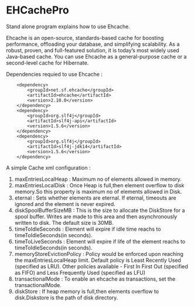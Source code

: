 # EHCachePro
Stand alone program explains how to use Ehcache.


Ehcache is an open-source, standards-based cache for boosting performance, offloading your database, and simplifying scalability. As a robust, proven, and full-featured solution, it is today’s most widely used Java-based cache. You can use Ehcache as a general-purpose cache or a second-level cache for Hibernate. 

Dependencies requied to use Ehcache :

        <dependency>
            <groupId>net.sf.ehcache</groupId>
            <artifactId>ehcache</artifactId>
            <version>2.10.0</version>
        </dependency>
        <dependency>
            <groupId>org.slf4j</groupId>
            <artifactId>slf4j-api</artifactId>
            <version>1.5.6</version>
        </dependency>
        <dependency>
            <groupId>org.slf4j</groupId>
            <artifactId>slf4j-jdk14</artifactId>
            <version>1.5.6</version>
        </dependency>
        

A simple Cache xml configuration :

 <cache name="cache1"
           maxEntriesLocalHeap="1000"
           maxEntriesLocalDisk="10000"
           eternal="false"
           diskSpoolBufferSizeMB="20"
           timeToIdleSeconds="60"
           timeToLiveSeconds="300"
           memoryStoreEvictionPolicy="LFU"
           transactionalMode="off">
        <persistence strategy="localTempSwap"/>
    </cache>

1) maxEntriesLocalHeap : Maximum no of elements allowed in memory.
2) maxEntriesLocalDisk : Once Heap is full,then element overflow to disk memory.So this property is maximum no of elements allowed in Disk.
3) eternal : Sets whether elements are eternal. If eternal,  timeouts are ignored and the element is never expired.
4) diskSpoolBufferSizeMB : This is the size to allocate the DiskStore for a spool buffer. Writes are made
    to this area and then asynchronously written to disk. The default size is 30MB.
5) timeToIdleSeconds : Element will expire if idle time reachs to timeToIdleSeconds(in seconds).
6) timeToLiveSeconds : Element will expire if life of the element reachs to timeToIdleSeconds(in seconds).
7) memoryStoreEvictionPolicy : Policy would be enforced upon reaching the maxEntriesLocalHeap limit. Default policy is Least Recently Used (specified as LRU). Other policies available - First In First Out (specified as FIFO) and Less Frequently Used (specified as LFU)
8) transactionalMode :  To enable an ehcache as transactions, set the transactionalMode.
9) diskStore : If heap memory is full,then elements overflow to disk.Diskstore is the path of disk directory.
